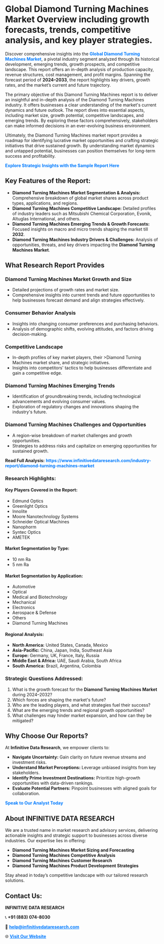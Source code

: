 <h1>Global Diamond Turning Machines Market Overview including growth forecasts, trends, competitive analysis, and key player strategies.</h1>
<p>
Discover comprehensive insights into the 
<a href="https://www.infinitivedataresearch.com/industry-report/diamond-turning-machines-market" rel="dofollow" style="color: #007BFF; text-decoration: none;"><strong>Global Diamond Turning Machines Market</strong></a>, a pivotal industry segment analyzed through its historical development, emerging trends, growth prospects, and competitive landscape. This report offers an in-depth analysis of production capacity, revenue structures, cost management, and profit margins. Spanning the forecast period of <strong>2024–2033</strong>, the report highlights key drivers, growth rates, and the market’s current and future trajectory.
</p>
<p>
The primary objective of this Diamond Turning Machines report is to deliver an insightful and in-depth analysis of the Diamond Turning Machines industry. It offers businesses a clear understanding of the market's current dynamics and future outlook. The report dives into essential aspects, including market size, growth potential, competitive landscapes, and emerging trends. By exploring these factors comprehensively, stakeholders can make informed decisions in an ever-evolving business environment.
</p>
<p>
Ultimately, the Diamond Turning Machines market report provides a roadmap for identifying lucrative market opportunities and crafting strategic initiatives that drive sustained growth. By understanding market dynamics and untapped potential, businesses can position themselves for long-term success and profitability.
</p>
<p>
<a href="https://www.infinitivedataresearch.com/request-sample/reportId=110822" style="color: #007BFF; text-decoration: none;"><strong>Explore Strategic Insights with the Sample Report Here</strong></a>
</p>

<h2>Key Features of the Report:</h2>
<ul>
<li><strong>Diamond Turning Machines Market Segmentation & Analysis:</strong> Comprehensive breakdown of global market shares across product types, applications, and regions.</li>
<li><strong>Diamond Turning Machines Competitive Landscape:</strong> Detailed profiles of industry leaders such as Mitsubishi Chemical Corporation, Evonik, Altuglas International, and others.</li>
<li><strong>Diamond Turning Machines Emerging Trends & Growth Forecasts:</strong> Focused insights on macro and micro trends shaping the market till <strong>2032</strong>.</li>
<li><strong>Diamond Turning Machines Industry Drivers & Challenges:</strong> Analysis of opportunities, threats, and key drivers impacting the <strong>Diamond Turning Machines Market</strong>.</li>
</ul>

<h2>What Research Report Provides</h2>
<h3>Diamond Turning Machines Market Growth and Size</h3>
<ul>
<li>Detailed projections of growth rates and market size.</li>
<li>Comprehensive insights into current trends and future opportunities to help businesses forecast demand and align strategies effectively.</li>
</ul>

<h3>Consumer Behavior Analysis</h3>
<ul>
<li>Insights into changing consumer preferences and purchasing behaviors.</li>
<li>Analysis of demographic shifts, evolving attitudes, and factors driving decision-making.</li>
</ul>

<h3>Competitive Landscape</h3>
<ul>
<li>In-depth profiles of key market players, their >Diamond Turning Machines market share, and strategic initiatives.</li>
<li>Insights into competitors' tactics to help businesses differentiate and gain a competitive edge.</li>
</ul>

<h3>Diamond Turning Machines Emerging Trends</h3>
<ul>
<li>Identification of groundbreaking trends, including technological advancements and evolving consumer values.</li>
<li>Exploration of regulatory changes and innovations shaping the industry's future.</li>
</ul>

<h3>Diamond Turning Machines Challenges and Opportunities</h3>
<ul>
<li>A region-wise breakdown of market challenges and growth opportunities.</li>
<li>Strategies to address risks and capitalize on emerging opportunities for sustained growth.</li>
</ul>
<p><strong>Read Full Analysis:</strong> <a href="https://www.infinitivedataresearch.com/industry-report/diamond-turning-machines-market" rel="dofollow" style="color: #007BFF; text-decoration: none;"><strong>https://www.infinitivedataresearch.com/industry-report/diamond-turning-machines-market</strong></a></p>
<h3>Research Highlights:</h3>
<h4>Key Players Covered in the Report:</h4>
<ul><li>Edmund Optics</li><li>Greenlight Optics</li><li>Innolite</li><li>Moore Nanotechnology Systems</li><li>Schneider Optical Machines</li><li>Nanophorm</li><li>Syntec Optics</li><li>AMETEK</li></ul>
<h4>Market Segmentation by Type:</h4>
<ul><li>10 nm Ra</li><li>5 nm Ra</li></ul>
<h4>Market Segmentation by Application:</h4>
<ul><li>Automotive</li><li>Optical</li><li>Medical and Biotechnology</li><li>Mechanical</li><li>Electronics</li><li>Aerospace &amp; Defense</li><li>Others</li><li>Diamond Turning Machines</li></ul>

<h4>Regional Analysis:</h4>
<ul>
<li><strong>North America:</strong> United States, Canada, Mexico</li>
<li><strong>Asia-Pacific:</strong> China, Japan, India, Southeast Asia</li>
<li><strong>Europe:</strong> Germany, UK, France, Italy, Russia</li>
<li><strong>Middle East & Africa:</strong> UAE, Saudi Arabia, South Africa</li>
<li><strong>South America:</strong> Brazil, Argentina, Colombia</li>
</ul>

<h3>Strategic Questions Addressed:</h3>
<ol>
<li>What is the growth forecast for the <strong>Diamond Turning Machines Market</strong> during 2024–2032?</li>
<li>Which forces are shaping the market's future?</li>
<li>Who are the leading players, and what strategies fuel their success?</li>
<li>What are the emerging trends and regional growth opportunities?</li>
<li>What challenges may hinder market expansion, and how can they be mitigated?</li>
</ol>

<h2>Why Choose Our Reports?</h2>
<p>At <strong>Infinitive Data Research</strong>, we empower clients to:</p>
<ul>
<li><strong>Navigate Uncertainty:</strong> Gain clarity on future revenue streams and investment risks.</li>
<li><strong>Understand Market Perceptions:</strong> Leverage unbiased insights from key stakeholders.</li>
<li><strong>Identify Prime Investment Destinations:</strong> Prioritize high-growth opportunities with data-driven rankings.</li>
<li><strong>Evaluate Potential Partners:</strong> Pinpoint businesses with aligned goals for collaboration.</li>
</ul>
<p><a href="https://www.infinitivedataresearch.com/industry-report/diamond-turning-machines-market" rel="dofollow" style="color: #007BFF; text-decoration: none;"><strong>Speak to Our Analyst Today</strong></a></p>

<h2>About INFINITIVE DATA RESEARCH</h2>
<p>We are a trusted name in market research and advisory services, delivering actionable insights and strategic support to businesses across diverse industries. Our expertise lies in offering:</p>
<ul>
<li><strong>Diamond Turning Machines Market Sizing and Forecasting</strong></li>
<li><strong>Diamond Turning Machines Competitive Analysis</strong></li>
<li><strong>Diamond Turning Machines Customer Research</strong></li>
<li><strong>Diamond Turning Machines Product Development Strategies</strong></li>
</ul>
<p>Stay ahead in today’s competitive landscape with our tailored research solutions.</p>

<h2>Contact Us:</h2>
<p><strong>INFINITIVE DATA RESEARCH</strong></p>
<p>📞 <strong>+91 (883) 074-8030</strong></p>
<p>📧 <strong><a href="mailto:help@infinitivedataresearch.com" style="color: #007BFF;">help@infinitivedataresearch.com</a></strong></p>
<p>🌐 <strong><a href="https://www.infinitivedataresearch.com" rel="dofollow" style="color: #007BFF;">Visit Our Website</a></strong></p>